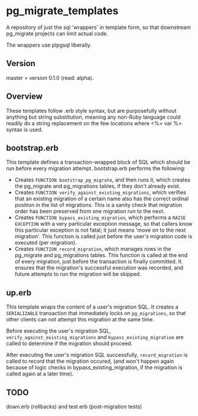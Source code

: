 pg_migrate_templates
====================

A repository of just the sql 'wrappers' in template form, so that downstream pg_migrate projects can limit actual code.

The wrappers use plpgsql liberally.

Version
-------
master = version 0.1.0 (read: alpha).

Overview
--------
These templates follow .erb style syntax, but are purposefully without anything but string substitution, meaning any non-Ruby language could readily do a string replacement on the few locations where <%= var %> syntax is used.

bootstrap.erb
-------------
This template defines a transaction-wrapped block of SQL which should be run before every migration attempt.  bootstrap.erb performs the following:
* Creates `FUNCTION bootstrap_pg_migrate`, and then runs it, which creates the pg_migrate and pg_migrations tables, if they don't already exist.
* Creates `FUNCTION verify_against_existing_migrations`, which verifies that an existing migration of a certain name also has the correct ordinal position in the list of migrations.  This is a sanity check that migration order has been preserved from one migration run to the next.
* Creates `FUNCTION bypass_existing_migration`, which performs a `RAISE EXCEPTION` with a very particular exception message, so that callers know this particular exception is not fatal; it just means 'move on to the next migration'.  This function is called just before the user's migration code is executed (per migration).
* Creates `FUNCTION record_migration`, which manages rows in the pg_migrate and pg_migrations tables.  This function is called at the end of every migration, just before the transaction is finally committed.  It ensures that the migration's successful execution was recorded, and future attempts to run the migration will be skipped.

up.erb
------
This template wraps the content of a user's migration SQL.  It creates a `SERIALIZABLE` transaction that immediately locks on `pg_migrations`, so that other clients can not attempt this migration at the same time.

Before executing the user's migration SQL, `verify_against_existing_migrations` and `bypass_existing_migration` are called to determine if the migration should proceed.  

After executing the user's migration SQL successfully, `record_migration` is called to record that the migration occured, (and won't happen again because of logic checks in bypass_existing_migration, if the migration is called again at a later time).

TODO
----
down.erb (rollbacks) and test.erb (post-migration tests)
